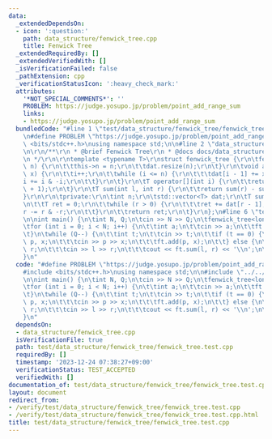 ```yaml
---
data:
  _extendedDependsOn:
  - icon: ':question:'
    path: data_structure/fenwick_tree.cpp
    title: Fenwick Tree
  _extendedRequiredBy: []
  _extendedVerifiedWith: []
  _isVerificationFailed: false
  _pathExtension: cpp
  _verificationStatusIcon: ':heavy_check_mark:'
  attributes:
    '*NOT_SPECIAL_COMMENTS*': ''
    PROBLEM: https://judge.yosupo.jp/problem/point_add_range_sum
    links:
    - https://judge.yosupo.jp/problem/point_add_range_sum
  bundledCode: "#line 1 \"test/data_structure/fenwick_tree/fenwick_tree.test.cpp\"\
    \n#define PROBLEM \"https://judge.yosupo.jp/problem/point_add_range_sum\"\n#include\
    \ <bits/stdc++.h>\nusing namespace std;\n\n#line 2 \"data_structure/fenwick_tree.cpp\"\
    \n\r\n/**\r\n * @brief Fenwick Tree\r\n * @docs docs/data_structure/fenwick_tree.md\r\
    \n */\r\n\r\ntemplate <typename T>\r\nstruct fenwick_tree {\r\n\tfenwick_tree(int\
    \ n) {\r\n\t\tthis->n = n;\r\n\t\tdat.resize(n);\r\n\t}\r\n\tvoid add(int i, T\
    \ x) {\r\n\t\ti++;\r\n\t\twhile (i <= n) {\r\n\t\t\tdat[i - 1] += x;\r\n\t\t\t\
    i += i & -i;\r\n\t\t}\r\n\t}\r\n\tT operator[](int i) {\r\n\t\treturn sum(i, i\
    \ + 1);\r\n\t}\r\n\tT sum(int l, int r) {\r\n\t\treturn sum(r) - sum(l);\r\n\t\
    }\r\n\r\n\tprivate:\r\n\tint n;\r\n\tstd::vector<T> dat;\r\n\tT sum(int r) {\r\
    \n\t\tT ret = 0;\r\n\t\twhile (r > 0) {\r\n\t\t\tret += dat[r - 1];\r\n\t\t\t\
    r -= r & -r;\r\n\t\t}\r\n\t\treturn ret;\r\n\t}\r\n};\n#line 6 \"test/data_structure/fenwick_tree/fenwick_tree.test.cpp\"\
    \n\nint main() {\n\tint N, Q;\n\tcin >> N >> Q;\n\tfenwick_tree<long long> ft(N);\n\
    \tfor (int i = 0; i < N; i++) {\n\t\tint a;\n\t\tcin >> a;\n\t\tft.add(i, a);\n\
    \t}\n\twhile (Q--) {\n\t\tint t;\n\t\tcin >> t;\n\t\tif (t == 0) {\n\t\t\tint\
    \ p, x;\n\t\t\tcin >> p >> x;\n\t\t\tft.add(p, x);\n\t\t} else {\n\t\t\tint l,\
    \ r;\n\t\t\tcin >> l >> r;\n\t\t\tcout << ft.sum(l, r) << '\\n';\n\t\t}\n\t}\n\
    }\n"
  code: "#define PROBLEM \"https://judge.yosupo.jp/problem/point_add_range_sum\"\n\
    #include <bits/stdc++.h>\nusing namespace std;\n\n#include \"../../../data_structure/fenwick_tree.cpp\"\
    \n\nint main() {\n\tint N, Q;\n\tcin >> N >> Q;\n\tfenwick_tree<long long> ft(N);\n\
    \tfor (int i = 0; i < N; i++) {\n\t\tint a;\n\t\tcin >> a;\n\t\tft.add(i, a);\n\
    \t}\n\twhile (Q--) {\n\t\tint t;\n\t\tcin >> t;\n\t\tif (t == 0) {\n\t\t\tint\
    \ p, x;\n\t\t\tcin >> p >> x;\n\t\t\tft.add(p, x);\n\t\t} else {\n\t\t\tint l,\
    \ r;\n\t\t\tcin >> l >> r;\n\t\t\tcout << ft.sum(l, r) << '\\n';\n\t\t}\n\t}\n\
    }\n"
  dependsOn:
  - data_structure/fenwick_tree.cpp
  isVerificationFile: true
  path: test/data_structure/fenwick_tree/fenwick_tree.test.cpp
  requiredBy: []
  timestamp: '2023-12-24 07:38:27+09:00'
  verificationStatus: TEST_ACCEPTED
  verifiedWith: []
documentation_of: test/data_structure/fenwick_tree/fenwick_tree.test.cpp
layout: document
redirect_from:
- /verify/test/data_structure/fenwick_tree/fenwick_tree.test.cpp
- /verify/test/data_structure/fenwick_tree/fenwick_tree.test.cpp.html
title: test/data_structure/fenwick_tree/fenwick_tree.test.cpp
---
```

